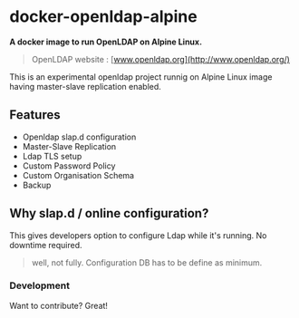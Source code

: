 # docker-openldap-alpine


**A docker image to run OpenLDAP on Alpine Linux.**

> OpenLDAP website : [www.openldap.org](http://www.openldap.org/)

This is an experimental openldap project runnig on Alpine Linux image having master-slave replication enabled.


## Features

 - Openldap slap.d configuration
 - Master-Slave Replication
 - Ldap TLS setup
 - Custom Password Policy
 - Custom Organisation Schema
 - Backup

## Why slap.d / online configuration?

This gives developers option to configure Ldap while it's running. No downtime required.

> well, not fully. Configuration DB has to be define as minimum. 

### Development

Want to contribute? Great!